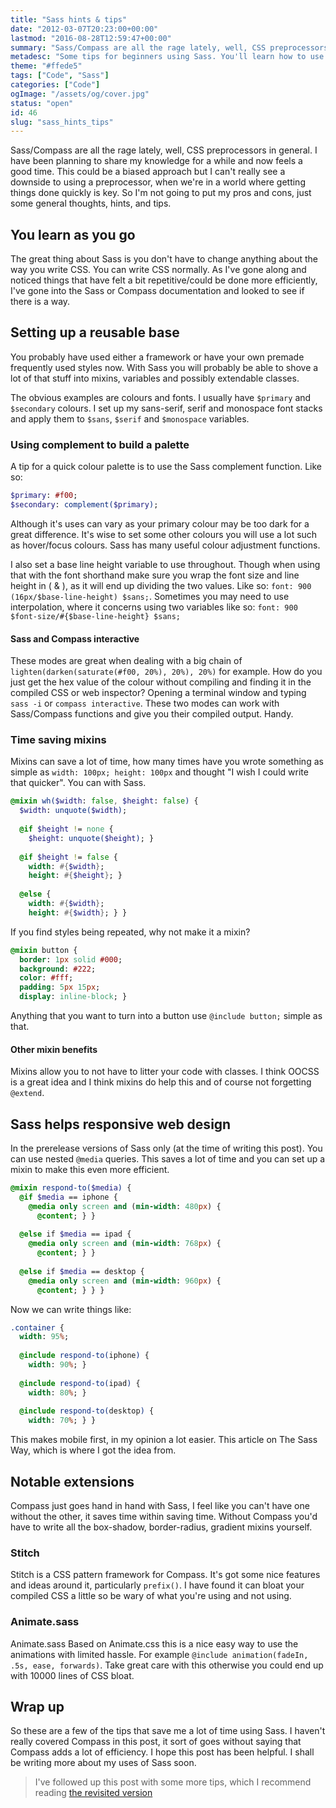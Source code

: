 ```yaml
---
title: "Sass hints & tips"
date: "2012-03-07T20:23:00+00:00"
lastmod: "2016-08-28T12:59:47+00:00"
summary: "Sass/Compass are all the rage lately, well, CSS preprocessors in general. I have been planning to share my knowledge for a while and now feels a good time. This could be a biased approach but I can’t really see a downside to using a preprocessor, when we’re in a world where getting things done quickly is key. So I’m not going to put my pros and cons, just some general thoughts, hints, and tips."
metadesc: "Some tips for beginners using Sass. You'll learn how to use color, mixins and how Sass can help control responsive code."
theme: "#ffede5"
tags: ["Code", "Sass"]
categories: ["Code"]
ogImage: "/assets/og/cover.jpg"
status: "open"
id: 46
slug: "sass_hints_tips"
---
```


Sass/Compass are all the rage lately, well, CSS preprocessors in general. I have been planning to share my knowledge for a while and now feels a good time. This could be a biased approach but I can't really see a downside to using a preprocessor, when we're in a world where getting things done quickly is key. So I'm not going to put my pros and cons, just some general thoughts, hints, and tips.

## You learn as you go
The great thing about Sass is you don't have to change anything about the way you write CSS. You can write CSS normally. As I've gone along and noticed things that have felt a bit repetitive/could be done more efficiently, I've gone into the Sass or Compass documentation and looked to see if there is a way.

## Setting up a reusable base
You probably have used either a framework or have your own premade frequently used styles now. With Sass you will probably be able to shove a lot of that stuff into mixins, variables and possibly extendable classes.

The obvious examples are colours and fonts. I usually have `$primary` and `$secondary` colours. I set up my sans-serif, serif and monospace font stacks and apply them to `$sans`, `$serif` and `$monospace` variables.

### Using complement to build a palette
A tip for a quick colour palette is to use the Sass complement function. Like so:

```sass
$primary: #f00;
$secondary: complement($primary);
```

Although it's uses can vary as your primary colour may be too dark for a great difference. It's wise to set some other colours you will use a lot such as hover/focus colours. Sass has many useful colour adjustment functions.

I also set a base line height variable to use throughout. Though when using that with the font shorthand make sure you wrap the font size and line height in ( & ), as it will end up dividing the two values. Like so: `font: 900 (16px/$base-line-height) $sans;`. Sometimes you may need to use interpolation, where it concerns using two variables like so: `font: 900 $font-size/#{$base-line-height} $sans;`

#### Sass and Compass interactive
These modes are great when dealing with a big chain of `lighten(darken(saturate(#f00, 20%), 20%), 20%)` for example. How do you just get the hex value of the colour without compiling and finding it in the compiled CSS or web inspector? Opening a terminal window and typing `sass -i` or `compass interactive`. These two modes can work with Sass/Compass functions and give you their compiled output. Handy.

### Time saving mixins
Mixins can save a lot of time, how many times have you wrote something as simple as `width: 100px; height: 100px` and thought "I wish I could write that quicker". You can with Sass.

```sass
@mixin wh($width: false, $height: false) {
  $width: unquote($width);
  
  @if $height != none { 
    $height: unquote($height); }
  
  @if $height != false {
    width: #{$width};
    height: #{$height}; }
  
  @else {
    width: #{$width};
    height: #{$width}; } }
```

If you find styles being repeated, why not make it a mixin?

```sass
@mixin button {
  border: 1px solid #000;
  background: #222;
  color: #fff;
  padding: 5px 15px;
  display: inline-block; }
```

Anything that you want to turn into a button use `@include button;` simple as that.

#### Other mixin benefits
Mixins allow you to not have to litter your code with classes. I think OOCSS is a great idea and I think mixins do help this and of course not forgetting `@extend`.

## Sass helps responsive web design
In the prerelease versions of Sass only (at the time of writing this post). You can use nested `@media` queries. This saves a lot of time and you can set up a mixin to make this even more efficient.

```sass
@mixin respond-to($media) {
  @if $media == iphone {
    @media only screen and (min-width: 480px) { 
      @content; } }
  
  @else if $media == ipad {
    @media only screen and (min-width: 768px) { 
      @content; } }
  
  @else if $media == desktop {
    @media only screen and (min-width: 960px) { 
      @content; } } }
```

Now we can write things like:

```sass
.container {
  width: 95%;
  
  @include respond-to(iphone) { 
    width: 90%; }
  
  @include respond-to(ipad) { 
    width: 80%; }
      
  @include respond-to(desktop) {
    width: 70%; } }
```

This makes mobile first, in my opinion a lot easier. This article on The Sass Way, which is where I got the idea from.

## Notable extensions
Compass just goes hand in hand with Sass, I feel like you can't have one without the other, it saves time within saving time. Without Compass you'd have to write all the box-shadow, border-radius, gradient mixins yourself.

### Stitch
Stitch is a CSS pattern framework for Compass. It's got some nice features and ideas around it, particularly `prefix()`. I have found it can bloat your compiled CSS a little so be wary of what you're using and not using.

### Animate.sass
Animate.sass Based on Animate.css  this is a nice easy way to use the animations with limited hassle. For example `@include animation(fadeIn, .5s, ease, forwards)`. Take great care with this otherwise you could end up with 10000 lines of CSS bloat.

## Wrap up
So these are a few of the tips that save me a lot of time using Sass. I haven't really covered Compass in this post, it sort of goes without saying that Compass adds a lot of efficiency. I hope this post has been helpful. I shall be writing more about my uses of Sass soon.

> I've followed up this post with some more tips, which I recommend reading [the revisited version](http://iamsteve.me/blog/entry/sass-hints-tips-revisited)